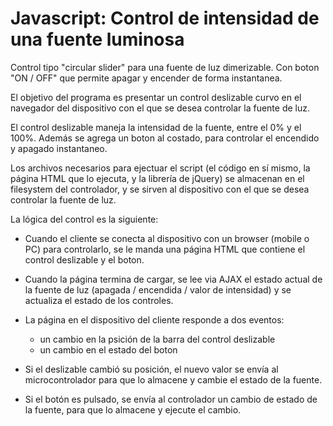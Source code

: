 # Javascript: Control de intensidad de una fuente luminosa
Control tipo "circular slider" para una fuente de luz dimerizable. Con boton "ON / OFF" que permite apagar y encender de forma instantanea.

El objetivo del programa es presentar un control deslizable curvo en el navegador del dispositivo con el que se desea controlar la fuente de luz.

El control deslizable maneja la intensidad de la fuente, entre el 0% y el 100%. Además se agrega un boton al costado, para controlar el encendido y apagado instantaneo.

Los archivos necesarios para ejectuar el script (el código en sí mismo, la página HTML que lo ejecuta, y la librería de jQuery) se almacenan en el filesystem del controlador, y se sirven al dispositivo con el que se desea controlar la fuente de luz.

La lógica del control es la siguiente:

* Cuando el cliente se conecta al dispositivo con un browser (mobile o PC) para controlarlo, se le manda una página HTML que contiene el control deslizable y el boton.
* Cuando la página termina de cargar, se lee via AJAX el estado actual de la fuente de luz (apagada / encendida / valor de intensidad) y se actualiza el estado de los controles.

* La página en el dispositivo del cliente responde a dos eventos:
    * un cambio en la psición de la barra del control deslizable
    * un cambio en el estado del boton

* Si el deslizable cambió su posición, el nuevo valor se envía al microcontrolador para que lo almacene y cambie el estado de la fuente.
* Si el botón es pulsado, se envía al controlador un cambio de estado de la fuente, para que lo almacene y ejecute el cambio.

